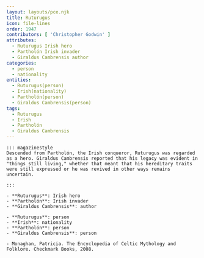 ```yaml
---
layout: layouts/pce.njk
title: Ruturugus
icon: file-lines
order: 1947
contributors: [ 'Christopher Godwin' ]
attributes:
  - Ruturugus Irish hero
  - Partholón Irish invader
  - Giraldus Cambrensis author
categories:
  - person
  - nationality
entities:
  - Ruturugus(person)
  - Irish(nationality)
  - Partholón(person)
  - Giraldus Cambrensis(person)
tags:
  - Ruturugus
  - Irish
  - Partholón
  - Giraldus Cambrensis
---
```

``` tab [group1:Info]
::: magazinestyle
Descended from Partholón, the Irish conqueror, Ruturugus was regarded as a hero. Giraldus Cambrensis reported that his legacy was evident in "things still living," whether that meant that his hereditary traits were still expressed or he was revived in other ways remains uncertain.

:::
```
``` tab [group1:Attributes]
- **Ruturugus**: Irish hero
- **Partholón**: Irish invader
- **Giraldus Cambrensis**: author
```
``` tab [group1:Entities]
- **Ruturugus**: person
- **Irish**: nationality
- **Partholón**: person
- **Giraldus Cambrensis**: person
```
``` tab [group1:Sources]
- Monaghan, Patricia. The Encyclopedia of Celtic Mythology and Folklore. Checkmark Books, 2008.
```
